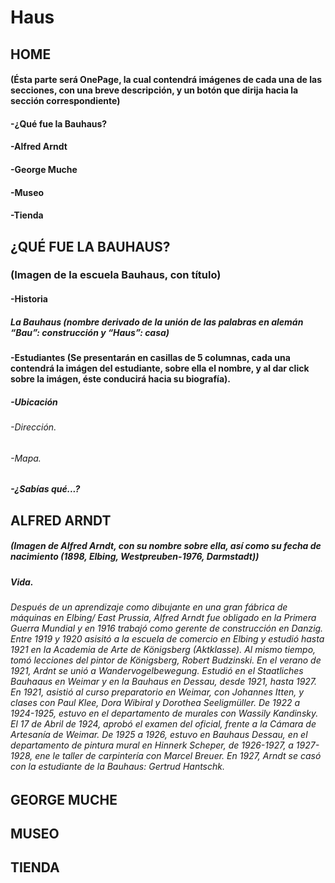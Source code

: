 # Haus
## HOME
#### (Ésta parte será OnePage, la cual contendrá imágenes de cada una de las secciones, con una breve descripción, y un botón que dirija hacia la sección correspondiente)
#### -¿Qué fue la Bauhaus?
#### -Alfred Arndt
#### -George Muche
#### -Museo
#### -Tienda
## ¿QUÉ FUE LA BAUHAUS?
### (Imagen de la escuela Bauhaus, con título)
#### -Historia
##### La Bauhaus (nombre derivado de la unión de las palabras en alemán “Bau”: construcción y “Haus”: casa)
#### -Estudiantes (Se presentarán en casillas de 5 columnas, cada una contendrá la imágen del estudiante, sobre ella el nombre, y al dar click sobre la imágen, éste conducirá hacia su biografía).
##### -Ubicación 
######  -Dirección.
######  -Mapa.
##### -¿Sabías qué...?
## ALFRED ARNDT
##### (Imagen de Alfred Arndt, con su nombre sobre ella, así como su fecha de nacimiento (1898, Elbing, Westpreuben-1976, Darmstadt))
##### Vida.
###### Después de un aprendizaje como dibujante en una gran fábrica de máquinas en Elbing/ East Prussia, Alfred Arndt fue obligado en la Primera Guerra Mundial y en 1916 trabajó como gerente de construcción en Danzig. Entre 1919 y 1920 asisitó a la escuela de comercio en Elbing y estudió hasta 1921 en la Academia de Arte de Königsberg (Aktklasse). Al mismo tiempo, tomó lecciones del pintor de Königsberg, Robert Budzinski. En el verano de 1921, Ardnt se unió a Wandervogelbewegung. Estudió en el Staatliches Bauhaaus en Weimar y en la Bauhaus en Dessau, desde 1921, hasta 1927. En 1921, asistió al curso preparatorio en Weimar, con Johannes Itten, y clases con Paul Klee, Dora Wibiral y Dorothea Seeligmüller. De 1922 a 1924-1925, estuvo en el departamento de murales con Wassily Kandinsky. El 17 de Abril de 1924, aprobó el examen del oficial, frente a la Cámara de Artesanía de Weimar. De 1925 a 1926, estuvo en Bauhaus Dessau, en el departamento de pintura mural en Hinnerk Scheper, de 1926-1927, a 1927-1928, ene le taller de carpintería con Marcel Breuer. En 1927, Arndt se casó con la estudiante de la Bauhaus: Gertrud Hantschk.
#####

## GEORGE MUCHE
## MUSEO
## TIENDA

